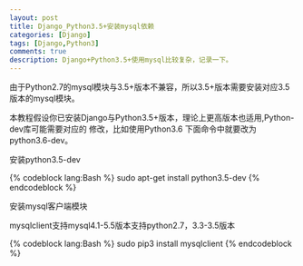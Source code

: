 ```yaml
---
layout: post
title: Django_Python3.5+安装mysql依赖
categories: [Django]
tags: [Django,Python3]
comments: true
description: Django+Python3.5+使用mysql比较复杂，记录一下。
---
```

由于Python2.7的mysql模块与3.5+版本不兼容，所以3.5+版本需要安装对应3.5版本的mysql模块。

本教程假设你已安装Django与Python3.5+版本，理论上更高版本也适用,Python-dev库可能需要对应的
修改，比如使用Python3.6 下面命令中就要改为python3.6-dev。

安装python3.5-dev

{% codeblock lang:Bash %}
sudo apt-get install python3.5-dev
{% endcodeblock %}


安装mysql客户端模块

mysqlclient支持mysql4.1-5.5版本支持python2.7，3.3-3.5版本

{% codeblock lang:Bash %}
sudo pip3 install mysqlclient
{% endcodeblock %}
